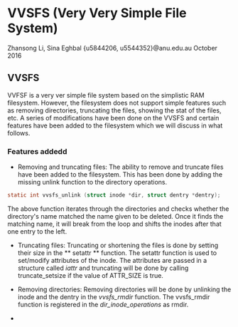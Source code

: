 # VVSFS (Very Very Simple File System)
Zhansong Li, Sina Eghbal
{u5844206, u5544352}@anu.edu.au
October 2016

## VVSFS
VVFSF is a very ver simple file system based on the simplistic RAM filesystem.
However, the filesystem does not support simple features such as removing directories,
truncating the files, showing the stat of the files, etc. A series of modifications
have been done on the VVSFS and certain features have been added to the filesystem which 
we will discuss in what follows.

### Features addedd
- Removing and truncating files: The ability to remove and truncate files have been added to the filesystem.
This has been done by adding the missing unlink function to the directory operations.
```c
static int vvsfs_unlink (struct inode *dir, struct dentry *dentry);
```
The above function iterates through the directories and checks whether the directory's name matched
the name given to be deleted. Once it finds the matching name, it will break from the loop and
shifts the inodes after that one entry to the left.
- Truncating files: Truncating or shortening the files is done by setting their size in the
** setattr ** function. The setattr function is used to set/modify attributes of the inode. The attributes
are passed in a structure called  *iattr* and truncating will be done by calling truncate_setsize if the value of ATTR_SIZE is true.

- Removing directories: Removing directories will be done by unlinking the inode and the dentry in the *vvsfs_rmdir*
function. The vvsfs_rmdir function is registered in the *dir_inode_operations* as rmdir.

- 
